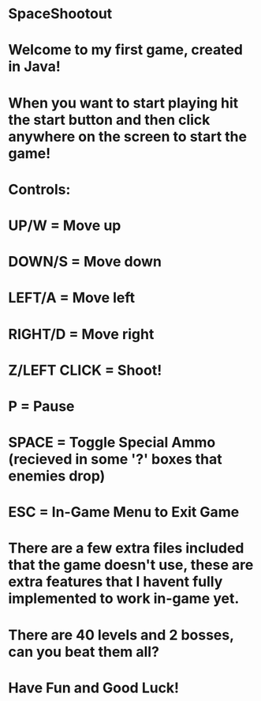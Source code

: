 ﻿# SpaceShootout

# Welcome to my first game, created in Java! 
# When you want to start playing hit the start button and then click anywhere on the screen to start the game!
# Controls: 
# UP/W = Move up 
# DOWN/S = Move down
# LEFT/A = Move left
# RIGHT/D = Move right
# Z/LEFT CLICK = Shoot!
# P = Pause
# SPACE = Toggle Special Ammo (recieved in some '?' boxes that enemies drop)
# ESC = In-Game Menu to Exit Game

# There are a few extra files included that the game doesn't use, these are extra features that I havent fully implemented to work in-game yet.

# There are 40 levels and 2 bosses, can you beat them all?
# Have Fun and Good Luck!
 
